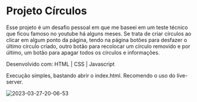 # Projeto Círculos

Esse projeto é um desafio pessoal em que me baseei em um teste técnico que ficou famoso no youtube há alguns meses. Se trata de criar círculos ao clicar em algum ponto da página, tendo na página botões para desfazer o último círculo criado, outro botão para recolocar um círculo removido e por último, um botão para apagar todos os círculos e informações.

Desenvolvido com: HTML | CSS | Javascript

Execução simples, bastando abrir o index.html. Recomendo o uso do live-server.

![2023-03-27-20-06-53](https://user-images.githubusercontent.com/68472772/228105036-4a23bdc1-39eb-494c-a2a7-98acc1b010f7.gif)
